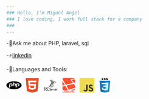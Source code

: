 ```yaml
---
### Hello, I'm Miguel Angel 
### I love coding, I work full stack for a company
### 
---
```

-💬Ask me about PHP, laravel, sql

-⚡[linkedin](https://www.linkedin.com/in/miguel-angel-roncancio-cely-91a8791b4/)

-🎩Languages and Tools:
<div>
    <img src="https://github.com/devicons/devicon/blob/master/icons/php/php-plain.svg" alt="" width="40" height="40">&nbsp;
    <img src="https://github.com/devicons/devicon/blob/master/icons/html5/html5-plain.svg" alt="" width="40" height="40">&nbsp;
    <img src="https://github.com/devicons/devicon/blob/master/icons/microsoftsqlserver/microsoftsqlserver-plain-wordmark.svg" alt="" width="40" height="40">&nbsp;
    <img src="https://github.com/devicons/devicon/blob/master/icons/laravel/laravel-plain-wordmark.svg" alt="" width="40" height="40">&nbsp;
    <img src="https://github.com/devicons/devicon/blob/master/icons/javascript/javascript-original.svg" alt="" width="40" height="40">&nbsp;
    <img src="https://github.com/devicons/devicon/blob/master/icons/css3/css3-original-wordmark.svg" alt="" width="40" height="40">&nbsp;
</div>

<!--
**MacdogX/MacdogX** is a ✨ _special_ ✨ repository because its `README.md` (this file) appears on your GitHub profile.

Here are some ideas to get you started:

- 🔭 I’m currently working on ...
- 🌱 I’m currently learning ...
- 👯 I’m looking to collaborate on ...
- 🤔 I’m looking for help with ...
- 💬 Ask me about ...
- 📫 How to reach me: ...
- 😄 Pronouns: ...
- ⚡ Fun fact: ...
-->

